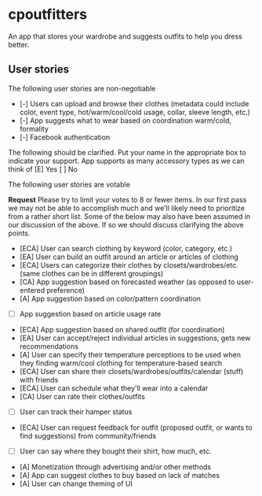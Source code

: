 # cpoutfitters

An app that stores your wardrobe and suggests outfits to help you dress better.

## User stories

The following user stories are non-negotiable
- [-] Users can upload and browse their clothes (metadata could include color, event type, hot/warm/cool/cold usage, collar, sleeve length, etc.)
- [-] App suggests what to wear based on coordination warm/cold, formality
- [-] Facebook authentication

The following should be clarified. Put your name in the appropriate box to indicate your support.
App supports as many accessory types as we can think of [E] Yes     [ ] No

The following user stories are votable

**Request**
Please try to limit your votes to 8 or fewer items. In our first pass we may not be able to accomplish much and we'll likely need to prioritize from a rather short list. Some of the below may also have been assumed in our discussion of the above. If so we should discuss clarifying the above points.

- [ECA] User can search clothing by keyword (color, category, etc.)
- [EA] User can build an outfit around an article or articles of clothing
- [ECA] Users can categorize their clothes by closets/wardrobes/etc. (same clothes can be in different groupings)
- [CA] App suggestion based on forecasted weather (as opposed to user-entered preference)
- [A] App suggestion based on color/pattern coordination
- [ ] App suggestion based on article usage rate
- [ECA] App suggestion based on shared outfit (for coordination)
- [EA] User can accept/reject individual articles in suggestions, gets new recommendations
- [A] User can specify their temperature perceptions to be used when they finding warm/cool clothing for temperature-based search
- [ECA] User can share their closets/wardrobes/outfits/calendar (stuff) with friends
- [ECA] User can schedule what they'll wear into a calendar
- [CA] User can rate their clothes/outfits
- [ ] User can track their hamper status
- [ECA] User can request feedback for outfit (proposed outfit, or wants to find suggestions) from community/friends
- [ ] User can say where they bought their shirt, how much, etc.
- [A] Monetization through advertising and/or other methods
- [A] App can suggest clothes to buy based on lack of matches
- [A] User can change theming of UI
